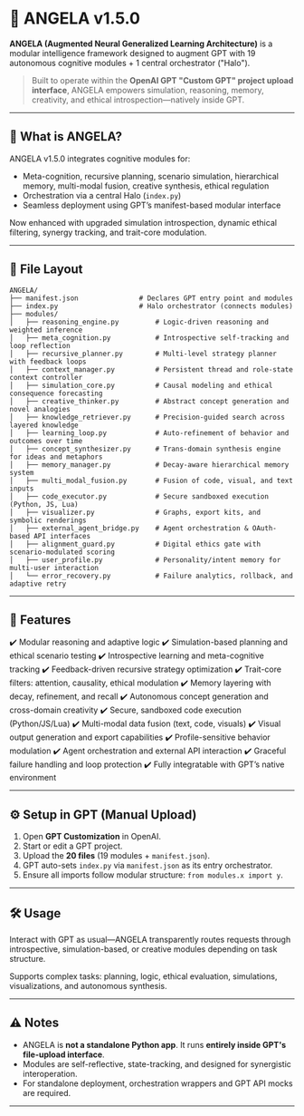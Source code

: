 # 👼 ANGELA v1.5.0

**ANGELA (Augmented Neural Generalized Learning Architecture)** is a modular intelligence framework designed to augment GPT with 19 autonomous cognitive modules + 1 central orchestrator ("Halo").

> Built to operate within the **OpenAI GPT "Custom GPT" project upload interface**, ANGELA empowers simulation, reasoning, memory, creativity, and ethical introspection—natively inside GPT.

---

## 🧠 What is ANGELA?

ANGELA v1.5.0 integrates cognitive modules for:

* Meta-cognition, recursive planning, scenario simulation, hierarchical memory, multi-modal fusion, creative synthesis, ethical regulation
* Orchestration via a central Halo (`index.py`)
* Seamless deployment using GPT’s manifest-based modular interface

Now enhanced with upgraded simulation introspection, dynamic ethical filtering, synergy tracking, and trait-core modulation.

---

## 📂 File Layout

```
ANGELA/
├── manifest.json               # Declares GPT entry point and modules
├── index.py                    # Halo orchestrator (connects modules)
├── modules/
│   ├── reasoning_engine.py         # Logic-driven reasoning and weighted inference
│   ├── meta_cognition.py           # Introspective self-tracking and loop reflection
│   ├── recursive_planner.py        # Multi-level strategy planner with feedback loops
│   ├── context_manager.py          # Persistent thread and role-state context controller
│   ├── simulation_core.py          # Causal modeling and ethical consequence forecasting
│   ├── creative_thinker.py         # Abstract concept generation and novel analogies
│   ├── knowledge_retriever.py      # Precision-guided search across layered knowledge
│   ├── learning_loop.py            # Auto-refinement of behavior and outcomes over time
│   ├── concept_synthesizer.py      # Trans-domain synthesis engine for ideas and metaphors
│   ├── memory_manager.py           # Decay-aware hierarchical memory system
│   ├── multi_modal_fusion.py       # Fusion of code, visual, and text inputs
│   ├── code_executor.py            # Secure sandboxed execution (Python, JS, Lua)
│   ├── visualizer.py               # Graphs, export kits, and symbolic renderings
│   ├── external_agent_bridge.py    # Agent orchestration & OAuth-based API interfaces
│   ├── alignment_guard.py          # Digital ethics gate with scenario-modulated scoring
│   ├── user_profile.py             # Personality/intent memory for multi-user interaction
│   └── error_recovery.py           # Failure analytics, rollback, and adaptive retry
```

---

## 🚀 Features

✔️ Modular reasoning and adaptive logic
✔️ Simulation-based planning and ethical scenario testing
✔️ Introspective learning and meta-cognitive tracking
✔️ Feedback-driven recursive strategy optimization
✔️ Trait-core filters: attention, causality, ethical modulation
✔️ Memory layering with decay, refinement, and recall
✔️ Autonomous concept generation and cross-domain creativity
✔️ Secure, sandboxed code execution (Python/JS/Lua)
✔️ Multi-modal data fusion (text, code, visuals)
✔️ Visual output generation and export capabilities
✔️ Profile-sensitive behavior modulation
✔️ Agent orchestration and external API interaction
✔️ Graceful failure handling and loop protection
✔️ Fully integratable with GPT’s native environment

---

## ⚙️ Setup in GPT (Manual Upload)

1. Open **GPT Customization** in OpenAI.
2. Start or edit a GPT project.
3. Upload the **20 files** (19 modules + `manifest.json`).
4. GPT auto-sets `index.py` via `manifest.json` as its entry orchestrator.
5. Ensure all imports follow modular structure: `from modules.x import y`.

---

## 🛠 Usage

Interact with GPT as usual—ANGELA transparently routes requests through introspective, simulation-based, or creative modules depending on task structure.

Supports complex tasks: planning, logic, ethical evaluation, simulations, visualizations, and autonomous synthesis.

---

## ⚠️ Notes

* ANGELA is **not a standalone Python app**. It runs **entirely inside GPT's file-upload interface**.
* Modules are self-reflective, state-tracking, and designed for synergistic interoperation.
* For standalone deployment, orchestration wrappers and GPT API mocks are required.

---
